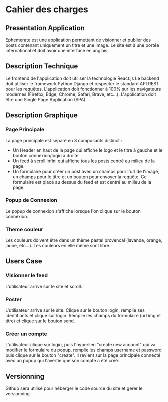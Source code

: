 # Cahier des charges

## Presentation Application

Ephemerate est une application permettant de visionner et publier des posts contenant uniquement un titre et une image. Le site est à une portée international et doit avoir une interface en anglais. 

## Description Technique

Le frontend de l'application doit utiliser la technologie React.js
Le backend doit utiliser le framework Python Django et respecter le standard API REST pour les requêtes.
L'application doit fonctionner à 100% sur les navigateurs modernes (Firefox, Edge, Chrome, Safari, Brave, etc...).
L'application doit être une Single Page Application (SPA).

## Description Graphique

### Page Principale

La page principale est séparé en 3 composants distinct :
* Un Header en haut de la page qui affiche le logo et le titre à gauche et le bouton connexion/login à droite
* Un feed à scroll infini qui affiche tous les posts centré au milieu de la page.
* Un formulaire pour créer un post avec un champs pour l'url de l'image, un champs pour le titre et un bouton pour envoyer la requête. Ce formulaire est placé au dessus du feed et est centré au milieu de la page.

### Popup de Connexion

Le popup de connexion s'affiche lorsque l'on clique sur le bouton connexion.


### Theme couleur

Les couleurs doivent être dans un thème pastel provencal (lavande, orange, jaune, etc...). Les couleurs en elle même sont libre.



## Users Case

### Visionner le feed

L'utilisateur arrive sur le site et scroll.

### Poster

L'utilisateur arrive sur le site. Clique sur le bouton login, remplie ses identifiants et clique sur login. Remplie les champs du formulaire (url img et titre) et clique sur le bouton send.

### Créer un compte

L'utilisateur clique sur login, puis l'hyperlien "create new account" qui va modifier le formulaire du popup, remplie les champs username et password puis clique sur le bouton "create". Il revient sur la page principale connecté avec un popup qui l'avertie que son compte a été créé.



## Versionning

Github sera utilisé pour héberger le code source du site et gérer le versionning.